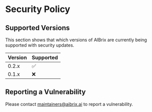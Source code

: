 # Security Policy

## Supported Versions

This section shows that which versions of AIBrix are currently being supported with security updates.

| Version | Supported          |
| ------- | ------------------ |
| 0.2.x   | :white_check_mark: |
| 0.1.x   | :x:                |

## Reporting a Vulnerability

Please contact maintainers@aibrix.ai to report a vulnerability.
